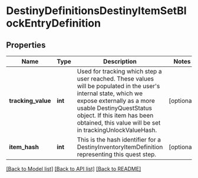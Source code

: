 # DestinyDefinitionsDestinyItemSetBlockEntryDefinition

## Properties
Name | Type | Description | Notes
------------ | ------------- | ------------- | -------------
**tracking_value** | **int** | Used for tracking which step a user reached. These values will be populated in the user&#39;s internal state, which we expose externally as a more usable DestinyQuestStatus object. If this item has been obtained, this value will be set in trackingUnlockValueHash. | [optional] 
**item_hash** | **int** | This is the hash identifier for a DestinyInventoryItemDefinition representing this quest step. | [optional] 

[[Back to Model list]](../README.md#documentation-for-models) [[Back to API list]](../README.md#documentation-for-api-endpoints) [[Back to README]](../README.md)


